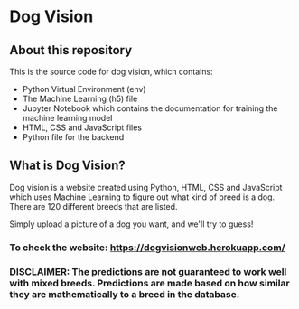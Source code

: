 # Dog Vision

## About this repository
This is the source code for dog vision, which contains:
* Python Virtual Environment (env)
* The Machine Learning (h5) file
* Jupyter Notebook which contains the documentation for training the machine learning model
* HTML, CSS and JavaScript files
* Python file for the backend

##  What is Dog Vision?
Dog vision is a website created using Python, HTML, CSS and JavaScript which uses Machine Learning to
figure out what kind of breed is a dog. There are 120 different breeds that are listed.

Simply upload a picture of a dog you want, and we'll try to guess!

### To check the website: https://dogvisionweb.herokuapp.com/

### DISCLAIMER: The predictions are not guaranteed to work well with mixed breeds. Predictions are made based on how similar they are mathematically to a breed in the database.
 
